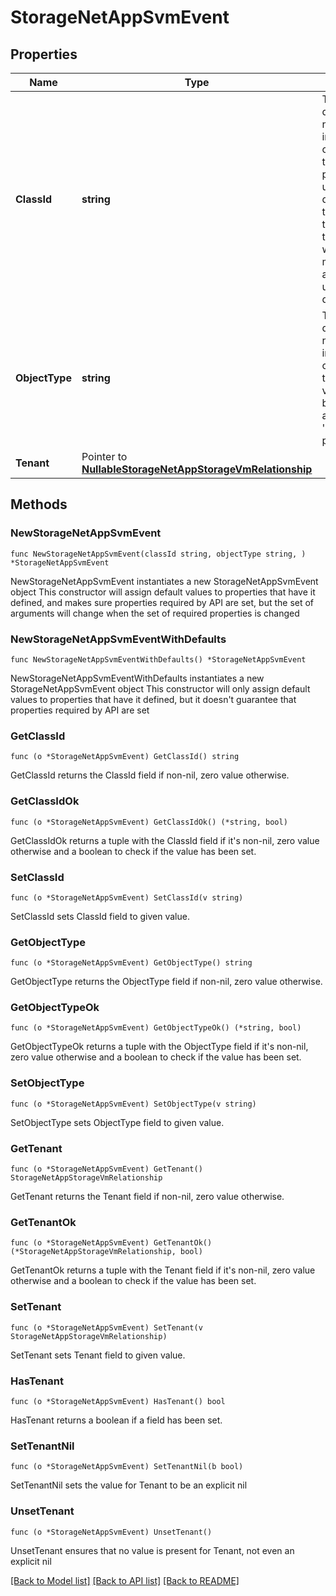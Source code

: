 # StorageNetAppSvmEvent

## Properties

Name | Type | Description | Notes
------------ | ------------- | ------------- | -------------
**ClassId** | **string** | The fully-qualified name of the instantiated, concrete type. This property is used as a discriminator to identify the type of the payload when marshaling and unmarshaling data. | [default to "storage.NetAppSvmEvent"]
**ObjectType** | **string** | The fully-qualified name of the instantiated, concrete type. The value should be the same as the &#39;ClassId&#39; property. | [default to "storage.NetAppSvmEvent"]
**Tenant** | Pointer to [**NullableStorageNetAppStorageVmRelationship**](StorageNetAppStorageVmRelationship.md) |  | [optional] 

## Methods

### NewStorageNetAppSvmEvent

`func NewStorageNetAppSvmEvent(classId string, objectType string, ) *StorageNetAppSvmEvent`

NewStorageNetAppSvmEvent instantiates a new StorageNetAppSvmEvent object
This constructor will assign default values to properties that have it defined,
and makes sure properties required by API are set, but the set of arguments
will change when the set of required properties is changed

### NewStorageNetAppSvmEventWithDefaults

`func NewStorageNetAppSvmEventWithDefaults() *StorageNetAppSvmEvent`

NewStorageNetAppSvmEventWithDefaults instantiates a new StorageNetAppSvmEvent object
This constructor will only assign default values to properties that have it defined,
but it doesn't guarantee that properties required by API are set

### GetClassId

`func (o *StorageNetAppSvmEvent) GetClassId() string`

GetClassId returns the ClassId field if non-nil, zero value otherwise.

### GetClassIdOk

`func (o *StorageNetAppSvmEvent) GetClassIdOk() (*string, bool)`

GetClassIdOk returns a tuple with the ClassId field if it's non-nil, zero value otherwise
and a boolean to check if the value has been set.

### SetClassId

`func (o *StorageNetAppSvmEvent) SetClassId(v string)`

SetClassId sets ClassId field to given value.


### GetObjectType

`func (o *StorageNetAppSvmEvent) GetObjectType() string`

GetObjectType returns the ObjectType field if non-nil, zero value otherwise.

### GetObjectTypeOk

`func (o *StorageNetAppSvmEvent) GetObjectTypeOk() (*string, bool)`

GetObjectTypeOk returns a tuple with the ObjectType field if it's non-nil, zero value otherwise
and a boolean to check if the value has been set.

### SetObjectType

`func (o *StorageNetAppSvmEvent) SetObjectType(v string)`

SetObjectType sets ObjectType field to given value.


### GetTenant

`func (o *StorageNetAppSvmEvent) GetTenant() StorageNetAppStorageVmRelationship`

GetTenant returns the Tenant field if non-nil, zero value otherwise.

### GetTenantOk

`func (o *StorageNetAppSvmEvent) GetTenantOk() (*StorageNetAppStorageVmRelationship, bool)`

GetTenantOk returns a tuple with the Tenant field if it's non-nil, zero value otherwise
and a boolean to check if the value has been set.

### SetTenant

`func (o *StorageNetAppSvmEvent) SetTenant(v StorageNetAppStorageVmRelationship)`

SetTenant sets Tenant field to given value.

### HasTenant

`func (o *StorageNetAppSvmEvent) HasTenant() bool`

HasTenant returns a boolean if a field has been set.

### SetTenantNil

`func (o *StorageNetAppSvmEvent) SetTenantNil(b bool)`

 SetTenantNil sets the value for Tenant to be an explicit nil

### UnsetTenant
`func (o *StorageNetAppSvmEvent) UnsetTenant()`

UnsetTenant ensures that no value is present for Tenant, not even an explicit nil

[[Back to Model list]](../README.md#documentation-for-models) [[Back to API list]](../README.md#documentation-for-api-endpoints) [[Back to README]](../README.md)


